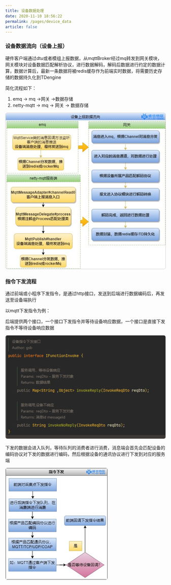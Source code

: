 ```yaml
---
title: 设备数据处理
date: 2020-11-10 18:56:22
permalink: /pages/device_data
article: false
---
```


### 设备数据流向（设备上报）

硬件客户端通过dtu或者模组上报数据，从mqttBroker经过mq转发到网关模块，网关模块对设备数据匹配解析协议，进行数据解码，解码后数据进行约定的数据计算，数据计算后，最新一条数据将被redis缓存作为前端实时数据，将需要历史存储的数据持久化到TDengine

简化流程如下：

1.  emq -> mq ->网关 ->数据存储
2. netty-mqtt -> mq -> 网关 -> 数据存储

<img src="../png/device_data01.jpg" style="border:1px solid #ccc;border-radius:6px;" />

### 指令下发流程

通过前端或小程序下发指令，是通过http接口，发送到后端进行数据编码后，再发送至设备端执行

以mqtt下发指令为例：

后端提供两个接口，一个接口下发指令并等待设备响应数据，一个接口是直接下发指令不等待设备响应数据

<img src="../png/device_data02.png" style="border:1px solid #ccc;border-radius:6px;" />

下发的数据会进入队列，等待队列的消费者进行消费，消息端会首先会匹配设备的编码协议对下发的数据进行编码，然后根据设备的通讯协议进行下发到对应的服务端 

<img src="../png/device_data03.jpg" style="border:1px solid #ccc;border-radius:6px;" />